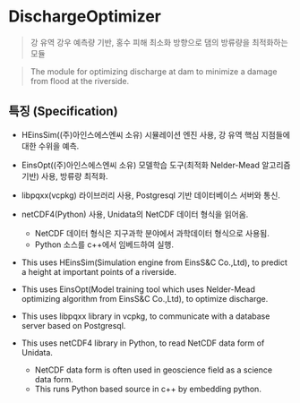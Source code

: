 DischargeOptimizer
==================
>강 유역 강우 예측량 기반, 홍수 피해 최소화 방향으로 댐의 방류량을 최적화하는 모듈

>The module for optimizing discharge at dam to minimize a damage from flood at the riverside.

특징 (Specification)
-------------------
- HEinsSim((주)아인스에스엔씨 소유) 시뮬레이션 엔진 사용, 강 유역 핵심 지점들에 대한 수위을 예측.
- EinsOpt((주)아인스에스엔씨 소유) 모델학습 도구(최적화 Nelder-Mead 알고리즘 기반) 사용, 방류량 최적화.
- libpqxx(vcpkg) 라이브러리 사용, Postgresql 기반 데이터베이스 서버와 통신.
- netCDF4(Python) 사용, Unidata의 NetCDF 데이터 형식을 읽어옴.
	- NetCDF 데이터 형식은 지구과학 분야에서 과학데이터 형식으로 사용됨.
	- Python 소스를 c++에서 임베드하여 실행.

- This uses HEinsSim(Simulation engine from EinsS&C Co.,Ltd), to predict a height at important points of a riverside.
- This uses EinsOpt(Model training tool which uses Nelder-Mead optimizing algorithm from EinsS&C Co.,Ltd), 
to optimize discharge.
- This uses libpqxx library in vcpkg, to communicate with a database server based on Postgresql.
- This uses netCDF4 library in Python, to read NetCDF data form of Unidata.
	- NetCDF data form is often used in geoscience field as a science data form.
	- This runs Python based source in c++ by embedding python.